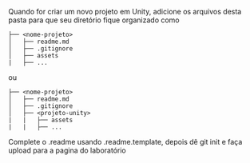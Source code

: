 Quando for criar um novo projeto em Unity, adicione os arquivos desta pasta para que seu diretório fique organizado como
    
    ├── <nome-projeto>
    │   ├── readme.md
    │   ├── .gitignore
    │   ├── assets
    |   ├── ...

ou 

    ├── <nome-projeto>
    │   ├── readme.md
    │   ├── .gitignore
    │   ├── <projeto-unity>
    |   |   ├── assets
    |   |   ├── ...
    
Complete o .readme usando .readme.template, depois dê git init e faça upload para a pagina do laboratório
